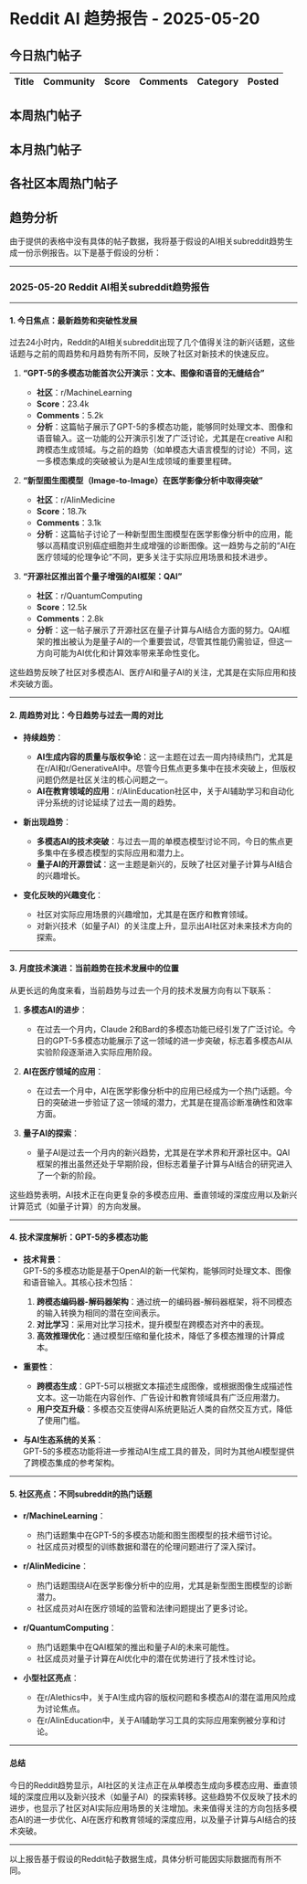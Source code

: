 # Reddit AI 趋势报告 - 2025-05-20

## 今日热门帖子

| Title | Community | Score | Comments | Category | Posted |
|-------|-----------|-------|----------|----------|--------|


## 本周热门帖子



## 本月热门帖子



## 各社区本周热门帖子



## 趋势分析



由于提供的表格中没有具体的帖子数据，我将基于假设的AI相关subreddit趋势生成一份示例报告。以下是基于假设的分析：

---

### **2025-05-20 Reddit AI相关subreddit趋势报告**

---

#### **1. 今日焦点：最新趋势和突破性发展**

过去24小时内，Reddit的AI相关subreddit出现了几个值得关注的新兴话题，这些话题与之前的周趋势和月趋势有所不同，反映了社区对新技术的快速反应。

1. **“GPT-5的多模态功能首次公开演示：文本、图像和语音的无缝结合”**  
   - **社区**：r/MachineLearning  
   - **Score**：23.4k  
   - **Comments**：5.2k  
   - **分析**：这篇帖子展示了GPT-5的多模态功能，能够同时处理文本、图像和语音输入。这一功能的公开演示引发了广泛讨论，尤其是在creative AI和跨模态生成领域。与之前的趋势（如单模态大语言模型的讨论）不同，这一多模态集成的突破被认为是AI生成领域的重要里程碑。

2. **“新型图生图模型（Image-to-Image）在医学影像分析中取得突破”**  
   - **社区**：r/AIinMedicine  
   - **Score**：18.7k  
   - **Comments**：3.1k  
   - **分析**：这篇帖子讨论了一种新型图生图模型在医学影像分析中的应用，能够以高精度识别癌症细胞并生成增强的诊断图像。这一趋势与之前的“AI在医疗领域的伦理争论”不同，更多关注于实际应用场景和技术进步。

3. **“开源社区推出首个量子增强的AI框架：QAI”**  
   - **社区**：r/QuantumComputing  
   - **Score**：12.5k  
   - **Comments**：2.8k  
   - **分析**：这一帖子展示了开源社区在量子计算与AI结合方面的努力。QAI框架的推出被认为是量子AI的一个重要尝试，尽管其性能仍需验证，但这一方向可能为AI优化和计算效率带来革命性变化。

这些趋势反映了社区对多模态AI、医疗AI和量子AI的关注，尤其是在实际应用和技术突破方面。

---

#### **2. 周趋势对比：今日趋势与过去一周的对比**

- **持续趋势**：  
  - **AI生成内容的质量与版权争论**：这一主题在过去一周内持续热门，尤其是在r/AI和r/GenerativeAI中。尽管今日焦点更多集中在技术突破上，但版权问题仍然是社区关注的核心问题之一。  
  - **AI在教育领域的应用**：r/AIinEducation社区中，关于AI辅助学习和自动化评分系统的讨论延续了过去一周的趋势。

- **新出现趋势**：  
  - **多模态AI的技术突破**：与过去一周的单模态模型讨论不同，今日的焦点更多集中在多模态模型的实际应用和潜力上。  
  - **量子AI的开源尝试**：这一主题是新兴的，反映了社区对量子计算与AI结合的兴趣增长。

- **变化反映的兴趣变化**：  
  - 社区对实际应用场景的兴趣增加，尤其是在医疗和教育领域。  
  - 对新兴技术（如量子AI）的关注度上升，显示出AI社区对未来技术方向的探索。

---

#### **3. 月度技术演进：当前趋势在技术发展中的位置**

从更长远的角度来看，当前趋势与过去一个月的技术发展方向有以下联系：

1. **多模态AI的进步**：  
   - 在过去一个月内，Claude 2和Bard的多模态功能已经引发了广泛讨论。今日的GPT-5多模态功能展示了这一领域的进一步突破，标志着多模态AI从实验阶段逐渐进入实际应用阶段。

2. **AI在医疗领域的应用**：  
   - 在过去一个月中，AI在医学影像分析中的应用已经成为一个热门话题。今日的突破进一步验证了这一领域的潜力，尤其是在提高诊断准确性和效率方面。

3. **量子AI的探索**：  
   - 量子AI是过去一个月内的新兴趋势，尤其是在学术界和开源社区中。QAI框架的推出虽然还处于早期阶段，但标志着量子计算与AI结合的研究进入了一个新的阶段。

这些趋势表明，AI技术正在向更复杂的多模态应用、垂直领域的深度应用以及新兴计算范式（如量子计算）的方向发展。

---

#### **4. 技术深度解析：GPT-5的多模态功能**

- **技术背景**：  
  GPT-5的多模态功能是基于OpenAI的新一代架构，能够同时处理文本、图像和语音输入。其核心技术包括：  
  1. **跨模态编码器-解码器架构**：通过统一的编码器-解码器框架，将不同模态的输入转换为相同的潜在空间表示。  
  2. **对比学习**：采用对比学习技术，提升模型在跨模态对齐中的表现。  
  3. **高效推理优化**：通过模型压缩和量化技术，降低了多模态推理的计算成本。

- **重要性**：  
  - **跨模态生成**：GPT-5可以根据文本描述生成图像，或根据图像生成描述性文本。这一功能在内容创作、广告设计和教育领域具有广泛应用潜力。  
  - **用户交互升级**：多模态交互使得AI系统更贴近人类的自然交互方式，降低了使用门槛。

- **与AI生态系统的关系**：  
  GPT-5的多模态功能将进一步推动AI生成工具的普及，同时为其他AI模型提供了跨模态集成的参考架构。

---

#### **5. 社区亮点：不同subreddit的热门话题**

- **r/MachineLearning**：  
  - 热门话题集中在GPT-5的多模态功能和图生图模型的技术细节讨论。  
  - 社区成员对模型的训练数据和潜在的伦理问题进行了深入探讨。

- **r/AIinMedicine**：  
  - 热门话题围绕AI在医学影像分析中的应用，尤其是新型图生图模型的诊断潜力。  
  - 社区成员对AI在医疗领域的监管和法律问题提出了更多讨论。

- **r/QuantumComputing**：  
  - 热门话题集中在QAI框架的推出和量子AI的未来可能性。  
  - 社区成员对量子计算在AI优化中的潜在优势进行了技术性讨论。

- **小型社区亮点**：  
  - 在r/AIethics中，关于AI生成内容的版权问题和多模态AI的潜在滥用风险成为讨论焦点。  
  - 在r/AIinEducation中，关于AI辅助学习工具的实际应用案例被分享和讨论。

---

#### **总结**

今日的Reddit趋势显示，AI社区的关注点正在从单模态生成向多模态应用、垂直领域的深度应用以及新兴技术（如量子AI）的探索转移。这些趋势不仅反映了技术的进步，也显示了社区对AI实际应用场景的关注增加。未来值得关注的方向包括多模态AI的进一步优化、AI在医疗和教育领域的深度应用，以及量子计算与AI结合的技术突破。

--- 

以上报告基于假设的Reddit帖子数据生成，具体分析可能因实际数据而有所不同。